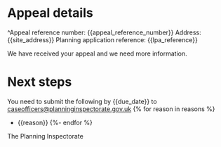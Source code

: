 # Appeal details

^Appeal reference number: {{appeal_reference_number}}
Address: {{site_address}}
Planning application reference: {{lpa_reference}}

We have received your appeal and we need more information.

# Next steps

You need to submit the following by {{due_date}} to caseofficers@planninginspectorate.gov.uk
{% for reason in reasons %}
- {{reason}}
{%- endfor %}

The Planning Inspectorate
